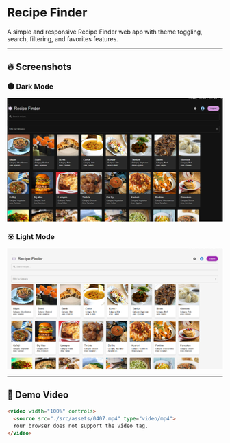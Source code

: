 # Recipe Finder

A simple and responsive Recipe Finder web app with theme toggling, search, filtering, and favorites features.

---

## 🔥 Screenshots

### 🌑 Dark Mode
![Dark Mode](./src/assets/img.png)

### ☀️ Light Mode
![Light Mode](./src/assets/img2.png)

---

## 🎥 Demo Video

```html
<video width="100%" controls>
  <source src="./src/assets/0407.mp4" type="video/mp4">
  Your browser does not support the video tag.
</video>
